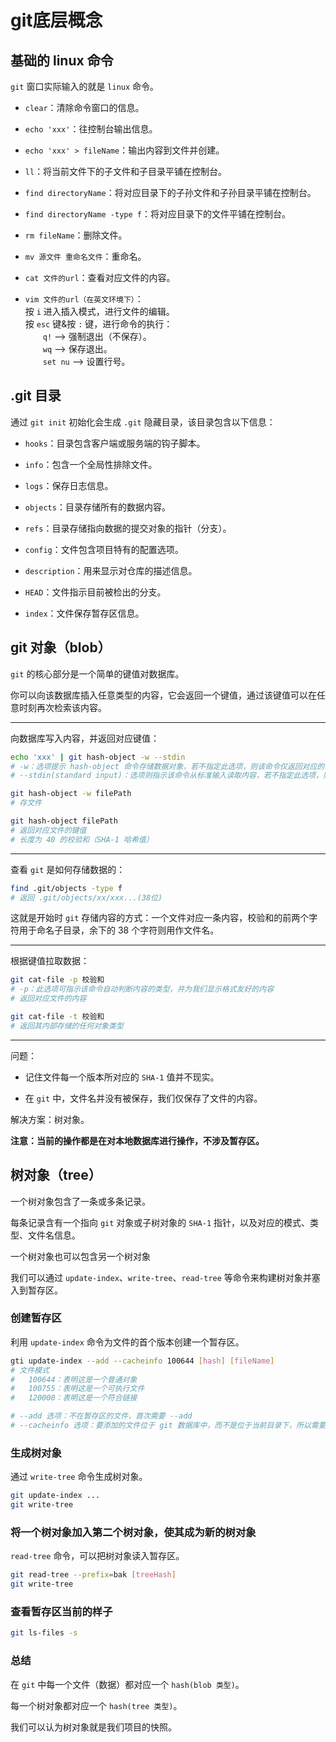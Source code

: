 # git底层概念

## 基础的 linux 命令

`git` 窗口实际输入的就是 `linux` 命令。

- `clear`：清除命令窗口的信息。

- `echo 'xxx'`：往控制台输出信息。

- `echo 'xxx' > fileName`：输出内容到文件并创建。

- `ll`：将当前文件下的子文件和子目录平铺在控制台。

- `find directoryName`：将对应目录下的子孙文件和子孙目录平铺在控制台。

- `find directoryName -type f`：将对应目录下的文件平铺在控制台。

- `rm fileName`：删除文件。

- `mv 源文件 重命名文件`：重命名。

- `cat 文件的url`：查看对应文件的内容。

- `vim 文件的url（在英文环境下）`：  
按 `i` 进入插入模式，进行文件的编辑。  
按 `esc` 键&按 `:` 键，进行命令的执行：  
&emsp;&emsp;`q!` --> 强制退出（不保存）。  
&emsp;&emsp;`wq` --> 保存退出。  
&emsp;&emsp;`set nu` --> 设置行号。

## .git 目录

通过 `git init` 初始化会生成 `.git` 隐藏目录，该目录包含以下信息：

- `hooks`：目录包含客户端或服务端的钩子脚本。

- `info`：包含一个全局性排除文件。

- `logs`：保存日志信息。

- `objects`：目录存储所有的数据内容。

- `refs`：目录存储指向数据的提交对象的指针（分支）。

- `config`：文件包含项目特有的配置选项。

- `description`：用来显示对仓库的描述信息。

- `HEAD`：文件指示目前被检出的分支。

- `index`：文件保存暂存区信息。

## git 对象（blob）

`git` 的核心部分是一个简单的键值对数据库。

你可以向该数据库插入任意类型的内容，它会返回一个键值，通过该键值可以在任意时刻再次检索该内容。

****

向数据库写入内容，并返回对应键值：

```bash
echo 'xxx' | git hash-object -w --stdin
# -w：选项提示 hash-object 命令存储数据对象，若不指定此选项，则该命令仅返回对应的键值
# --stdin(standard input)：选项则指示该命令从标准输入读取内容，若不指定此选项，则需在命令尾部给出待存储文件的路径
```

```bash
git hash-object -w filePath
# 存文件
```

```bash
git hash-object filePath
# 返回对应文件的键值
# 长度为 40 的校验和（SHA-1 哈希值）
```

****

查看 `git` 是如何存储数据的：

```bash
find .git/objects -type f
# 返回 .git/objects/xx/xxx...(38位)
```

这就是开始时 `git` 存储内容的方式：一个文件对应一条内容，校验和的前两个字符用于命名子目录，余下的 38 个字符则用作文件名。

****

根据键值拉取数据：

```bash
git cat-file -p 校验和
# -p：此选项可指示该命令自动判断内容的类型，并为我们显示格式友好的内容
# 返回对应文件的内容
```

```bash
git cat-file -t 校验和
# 返回其内部存储的任何对象类型
```

****

问题：

- 记住文件每一个版本所对应的 `SHA-1` 值并不现实。

- 在 `git` 中，文件名并没有被保存，我们仅保存了文件的内容。

解决方案：树对象。

**注意：当前的操作都是在对本地数据库进行操作，不涉及暂存区。**

## 树对象（tree）

一个树对象包含了一条或多条记录。

每条记录含有一个指向 `git` 对象或子树对象的 `SHA-1` 指针，以及对应的模式、类型、文件名信息。

一个树对象也可以包含另一个树对象

我们可以通过 `update-index`、`write-tree`、`read-tree` 等命令来构建树对象并塞入到暂存区。

### 创建暂存区

利用 `update-index` 命令为文件的首个版本创建一个暂存区。

```bash
gti update-index --add --cacheinfo 100644 [hash] [fileName]
# 文件模式
#   100644：表明这是一个普通对象
#   100755：表明这是一个可执行文件
#   120000：表明这是一个符合链接

# --add 选项：不在暂存区的文件，首次需要 --add
# --cacheinfo 选项：要添加的文件位于 git 数据库中，而不是位于当前目录下，所以需要 --cacheinfo
```

### 生成树对象

通过 `write-tree` 命令生成树对象。

```bash
git update-index ...
git write-tree
```

### 将一个树对象加入第二个树对象，使其成为新的树对象

`read-tree` 命令，可以把树对象读入暂存区。

```bash
git read-tree --prefix=bak [treeHash]
git write-tree
```

### 查看暂存区当前的样子

```bash
git ls-files -s
```

### 总结

在 `git` 中每一个文件（数据）都对应一个 `hash(blob 类型)`。

每一个树对象都对应一个 `hash(tree 类型)`。

我们可以认为树对象就是我们项目的快照。
